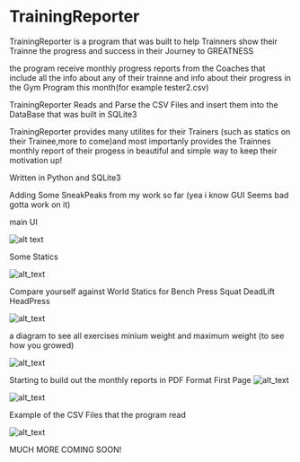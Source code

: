 # TrainingReporter

TrainingReporter is a program that was built to help Trainners show their Trainne the progress and success in their Journey to GREATNESS


the program receive monthly progress reports from the Coaches that include all the info about any of their trainne and info about their progress in the Gym Program this month(for example tester2.csv)

TrainingReporter Reads and Parse the CSV Files and insert them into the DataBase that was built in SQLite3

TrainingReporter provides many utilites for their Trainers (such as statics on their Trainee,more to come)and most importanly provides the Trainnes monthly report of their progess in beautiful and simple way to keep their motivation up!

Written in Python and SQLite3

Adding Some SneakPeaks from my work so far (yea i know GUI Seems bad gotta work on it)

main UI

![alt text](https://i.imgur.com/ynREdDs.png)

Some Statics

![alt_text](https://i.imgur.com/xx5420T.png)

Compare yourself against World Statics for Bench Press Squat DeadLift HeadPress 

![alt_text](https://i.imgur.com/Q1nK8xG.png)

a diagram to see all exercises minium weight and maximum weight (to see how you growed)

![alt_text](https://i.imgur.com/D6pLK5c.png)

Starting to build out the monthly reports in PDF Format
First Page
![alt_text](https://i.imgur.com/Znn0mLt.png)

![alt_text](https://i.imgur.com/QAe1gWv.png)

Example of the CSV Files that the program read

![alt_text](https://i.imgur.com/GJO7Ohn.png)


MUCH MORE COMING SOON!
